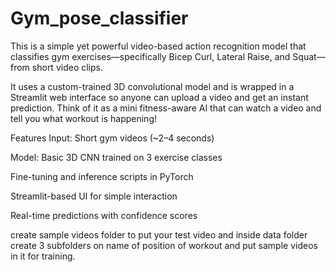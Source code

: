 # Gym_pose_classifier
This is a simple yet powerful video-based action recognition model that classifies gym exercises—specifically Bicep Curl, Lateral Raise, and Squat—from short video clips.

It uses a custom-trained 3D convolutional model and is wrapped in a Streamlit web interface so anyone can upload a video and get an instant prediction. Think of it as a mini fitness-aware AI that can watch a video and tell you what workout is happening!

 Features
 Input: Short gym videos (~2–4 seconds)

 Model: Basic 3D CNN trained on 3 exercise classes

 Fine-tuning and inference scripts in PyTorch

 Streamlit-based UI for simple interaction

 Real-time predictions with confidence scores

 create sample videos folder to put your test video and inside data folder create 3 subfolders on name of position of workout and put sample videos in it for training.
